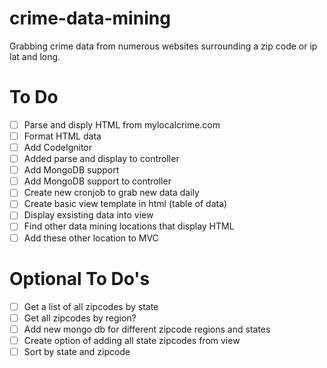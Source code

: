 # crime-data-mining
Grabbing crime data from numerous websites surrounding a zip code or ip lat and long.

# To Do

- [ ] Parse and disply HTML from mylocalcrime.com
- [ ] Format HTML data
- [ ] Add CodeIgnitor
- [ ] Added parse and display to controller
- [ ] Add MongoDB support
- [ ] Add MongoDB support to controller
- [ ] Create new cronjob to grab new data daily
- [ ] Create basic view template in html (table of data)
- [ ] Display exsisting data into view
- [ ] Find other data mining locations that display HTML
- [ ] Add these other location to MVC

# Optional To Do's 

- [ ] Get a list of all zipcodes by state
- [ ] Get all zipcodes by region?
- [ ] Add new mongo db for different zipcode regions and states
- [ ] Create option of adding all state zipcodes from view
- [ ] Sort by state and zipcode
